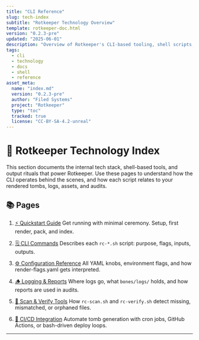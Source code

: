 ```yaml
---
title: "CLI Reference"
slug: tech-index
subtitle: "Rotkeeper Technology Overview"
template: rotkeeper-doc.html
version: "0.2.3-pre"
updated: "2025-06-01"
description: "Overview of Rotkeeper's CLI-based tooling, shell scripts, and static rendering flow."
tags:
  - cli
  - technology
  - docs
  - shell
  - reference
asset_meta:
  name: "index.md"
  version: "0.2.3-pre"
  author: "Filed Systems"
  project: "Rotkeeper"
  type: "toc"
  tracked: true
  license: "CC-BY-SA-4.2-unreal"
---
```


# 🧪 Rotkeeper Technology Index

This section documents the internal tech stack, shell-based tools, and output rituals that power Rotkeeper. Use these pages to understand how the CLI operates behind the scenes, and how each script relates to your rendered tombs, logs, assets, and audits.

## 📚 Pages

1. [⚡ Quickstart Guide](quickstart-guide.md)
   Get running with minimal ceremony. Setup, first render, pack, and index.

2. [🗒️ CLI Commands](cli-commands.md)
   Describes each `rc-*.sh` script: purpose, flags, inputs, outputs.

3. [⚙️ Configuration Reference](config-reference.md)
   All YAML knobs, environment flags, and how render-flags.yaml gets interpreted.

4. [🪵 Logging & Reports](logging-reports.md)
   Where logs go, what `bones/logs/` holds, and how reports are used in audits.

5. [🔐 Scan & Verify Tools](scan-verify-tools.md)
   How `rc-scan.sh` and `rc-verify.sh` detect missing, mismatched, or orphaned files.

6. [🤖 CI/CD Integration](ci-cd-integration.md)
   Automate tomb generation with cron jobs, GitHub Actions, or bash-driven deploy loops.

***

<!--
Sora prompt: "A cracked ledger of Rotkeeper CLI commands, handwritten annotations in the margins, flickering terminal output behind."
-->
